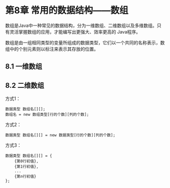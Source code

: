 # 第8章 常用的数据结构——数组

数组是Java中一种常见的数据结构，分为一维数组、二维数组以及多维数组。只有灵活掌握数组的应用，才能编写出更强大、效率更高的
Java程序。

数组是由一组相同类型的变量所组成的数据类型，它们以一个共同的名称表示，数组中的个别元素则以标注来表示其存放的位置。

## 8.1 一维数组

## 8.2 二维数组

方式1：

    数据类型 数组名[][];
    数组名 = new 数组类型[行的个数][列的个数];

方式2：

    数据类型 数组名[][] = new 数据类型[行的个数][列的个数];

方式3：

    数据类型 数组名[][] = {
        {第0行初值},
        {第1行初值},
        ...
        {第n行初值}
    };
